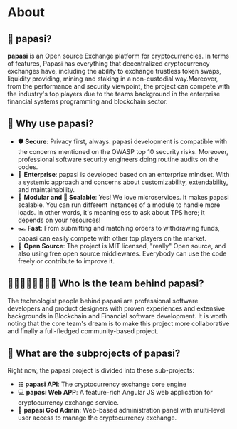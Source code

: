 # About
## 🧐 papasi?
**papasi** is an Open source Exchange platform for cryptocurrencies. In terms of features, Papasi has everything that decentralized cryptocurrency exchanges have, including the ability to exchange trustless token swaps, liquidity providing, mining and staking in a non-custodial way.Moreover, from the performance and security viewpoint, the project can compete with the industry's top players due to the teams background in the enterprise financial systems programming and blockchain sector.

## 🤔 Why use papasi?
- 🛡️ **Secure**: Privacy first, always. papasi development is compatible with the concerns mentioned on the OWASP top 10 security risks. Moreover, professional software security engineers doing routine audits on the codes.
- 🏦 **Enterprise**: papasi is developed based on an enterprise mindset. With a systemic approach and concerns about customizability, extendability, and maintainability.
- 🧩 **Modular and 🚀 Scalable**: Yes! We love microservices. It makes papasi scalable. You can run different instances of a module to handle more loads. In other words, it's meaningless to ask about TPS here; it depends on your resources!
- 🏎️ **Fast**: From submitting and matching orders to withdrawing funds, papasi can easily compete with other top players on the market.
- 🔣 **Open Source**: The project is MIT licensed, "really" Open source, and also using free open source middlewares. Everybody can use the code freely or contribute to improve it.

## 👨‍💻👨🏽‍💻👩🏻‍💻 Who is the team behind papasi?

The technologist people behind papasi are professional software developers and product designers with proven experiences and extensive backgrounds in Blockchain and Financial software development.
It is worth noting that the core team's dream is to make this project more collaborative and finally a full-fledged community-based project.

## 🧱 What are the subprojects of papasi?

Right now, the papasi project is divided into these sub-projects:
- ☷ **papasi API**: The cryptocurrency exchange core engine
- 💻 **papasi Web APP**: A feature-rich Angular JS web application for cryptocurrency exchange service.
- 🔱 **papasi God Admin**: Web-based administration panel with multi-level user access to manage the cryptocurrency exchange.
